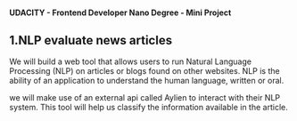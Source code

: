 #### UDACITY - Frontend Developer Nano Degree - Mini Project

## 1.NLP evaluate news articles

We will build a web tool that allows users to run Natural Language Processing (NLP) on articles or blogs found on other websites. NLP is the ability of an application to understand the human language, written or oral.

we will make use of an external api called Aylien to interact with their NLP system. This tool will help us classify the information available in the article.
